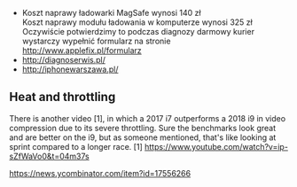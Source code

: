 - Koszt naprawy ładowarki MagSafe wynosi 140 zł  
  Koszt naprawy modułu ładowania w komputerze wynosi 325 zł  
  Oczywiście potwierdzimy to podczas diagnozy
  darmowy kurier
  wystarczy wypełnić formularz na stronie http://www.applefix.pl/formularz
- http://diagnoserwis.pl/
- http://iphonewarszawa.pl/

## Heat and throttling

There is another video [1], in which a 2017 i7 outperforms a 2018 i9 in video compression due to its severe throttling. Sure the benchmarks look great and are better on the i9, but as someone mentioned, that's like looking at sprint compared to a longer race.
[1] https://www.youtube.com/watch?v=ip-sZfWaVo0&t=04m37s

https://news.ycombinator.com/item?id=17556266
